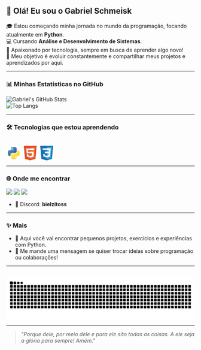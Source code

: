 
## 👋 Olá! Eu sou o Gabriel Schmeisk

🎓 Estou começando minha jornada no mundo da programação, focando atualmente em **Python**.  
💻 Cursando **Análise e Desenvolvimento de Sistemas**.  
🚀 Apaixonado por tecnologia, sempre em busca de aprender algo novo!  
🎯 Meu objetivo é evoluir constantemente e compartilhar meus projetos e aprendizados por aqui.

---

### 📊 Minhas Estatísticas no GitHub

![Gabriel's GitHub Stats](https://github-readme-stats.vercel.app/api?username=GabrielSchmeisk&show_icons=true&theme=tokyonight&count_private=true)  
![Top Langs](https://github-readme-stats.vercel.app/api/top-langs/?username=GabrielSchmeisk&layout=compact&theme=tokyonight)

---

### 🛠️ Tecnologias que estou aprendendo

<div style="display: inline_block"><br>
  <img align="center" alt="Python" height="40" width="40" src="https://raw.githubusercontent.com/devicons/devicon/master/icons/python/python-original.svg">
  <img align="center" alt="HTML" height="40" width="40" src="https://raw.githubusercontent.com/devicons/devicon/master/icons/html5/html5-original.svg">
  <img align="center" alt="CSS" height="40" width="40" src="https://raw.githubusercontent.com/devicons/devicon/master/icons/css3/css3-original.svg">
</div>

---

### 🌐 Onde me encontrar

<div>
  <a href="mailto:gabrielschmeisk@gmail.com"><img src="https://img.shields.io/badge/Gmail-D14836?style=for-the-badge&logo=gmail&logoColor=white" target="_blank"></a>
  <a href="https://www.linkedin.com/in/gabriel-schmeisk/" target="_blank"><img src="https://img.shields.io/badge/LinkedIn-0A66C2?style=for-the-badge&logo=linkedin&logoColor=white" target="_blank"></a> 
  <a href="https://www.instagram.com/bielschmeisk/" target="_blank"><img src="https://img.shields.io/badge/Instagram-E4405F?style=for-the-badge&logo=instagram&logoColor=white" target="_blank"></a>
</div>

- 💬 Discord: <strong>bielzitoss</strong>

---

### ✨ Mais

- 📂 Aqui você vai encontrar pequenos projetos, exercícios e experiências com Python.  
- 💬 Me mande uma mensagem se quiser trocar ideias sobre programação ou colaborações!

---

<br clear="both">

<picture>
  <source media="https://raw.githubusercontent.com/GabrielSchmeisk/GabrielSchmeisk/output/snake.svg" alt="Snake animation" />
  <source media="https://raw.githubusercontent.com/GabrielSchmeisk/GabrielSchmeisk/output/snake.svg" alt="Snake animation" />
  <img alt="pacman contribution graph" src="https://raw.githubusercontent.com/GabrielSchmeisk/GabrielSchmeisk/output/snake.svg" alt="Snake animation" />
</picture>

---

> *"Porque dele, por meio dele e para ele são todas as coisas. A ele seja a glória para sempre! Amém."*


